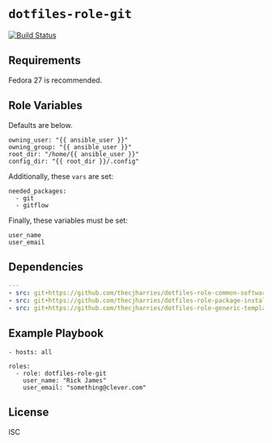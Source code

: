 # `dotfiles-role-git`

[![Build Status](https://travis-ci.org/thecjharries/dotfiles-role-git.svg?branch=master)](https://travis-ci.org/thecjharries/dotfiles-role-git)

## Requirements

Fedora 27 is recommended.

## Role Variables

Defaults are below.

    owning_user: "{{ ansible_user }}"
    owning_group: "{{ ansible_user }}"
    root_dir: "/home/{{ ansible_user }}"
    config_dir: "{{ root_dir }}/.config"

Additionally, these `vars` are set:

    needed_packages:
      - git
      - gitflow

Finally, these variables must be set:

    user_name
    user_email

## Dependencies

```yml
---
- src: git+https://github.com/thecjharries/dotfiles-role-common-software.git
- src: git+https://github.com/thecjharries/dotfiles-role-package-installer.git
- src: git+https://github.com/thecjharries/dotfiles-role-generic-template.git
```

## Example Playbook

    - hosts: all

    roles:
      - role: dotfiles-role-git
        user_name: "Rick James"
        user_email: "something@clever.com"

## License

ISC
